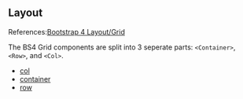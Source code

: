 ## Layout
References:[Bootstrap 4 Layout/Grid](https://getbootstrap.com/docs/4.0/layout/grid/)

The BS4 Grid components are split into 3 seperate parts: `<Container>`, `<Row>`, and `<Col>`.

* [col](./col)
* [container](./container)
* [row](./row)